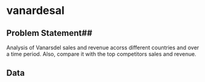 # vanardesal
## Problem Statement##

Analysis of Vanarsdel sales and revenue acorss different countries and over a time period. Also, compare it with the top competitors sales and revenue.

## Data ##
